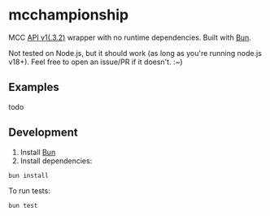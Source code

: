 # mcchampionship

MCC [API v1(.3.2)](https://api.mcchampionship.com/docs#/v1) wrapper with no runtime dependencies. Built with [Bun](https://bun.sh).

Not tested on Node.js, but it should work (as long as you're running node.js v18+). Feel free to open an issue/PR if it doesn't. :~)

## Examples

todo

## Development

1. Install [Bun](https://bun.sh)
2. Install dependencies:

```bash
bun install
```

To run tests:

```bash
bun test
```